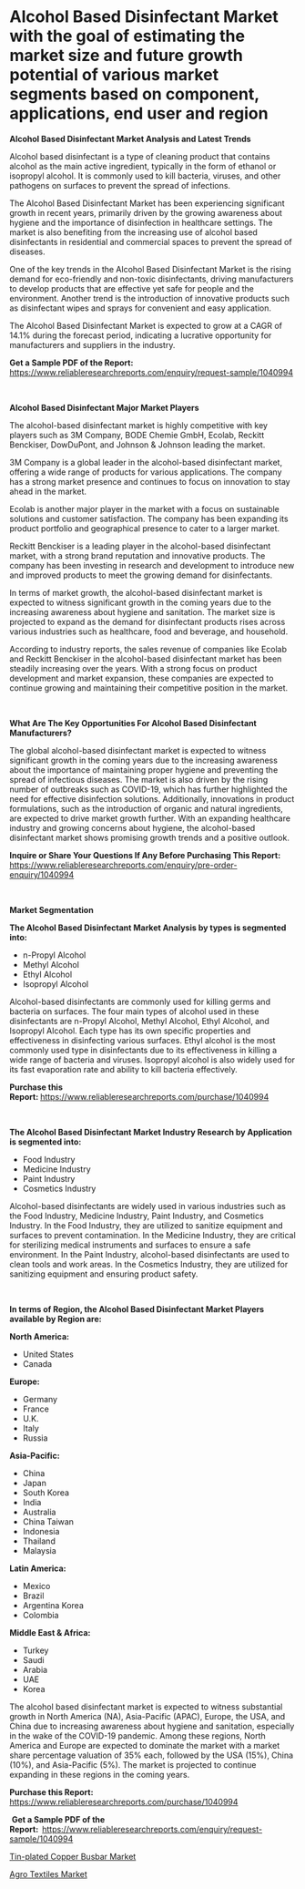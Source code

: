 <p><h1>Alcohol Based Disinfectant Market with the goal of estimating the market size and future growth potential of various market segments based on component, applications, end user and region</h1></p><p><strong>Alcohol Based Disinfectant Market Analysis and Latest Trends</strong></p>
<p><p>Alcohol based disinfectant is a type of cleaning product that contains alcohol as the main active ingredient, typically in the form of ethanol or isopropyl alcohol. It is commonly used to kill bacteria, viruses, and other pathogens on surfaces to prevent the spread of infections.</p><p>The Alcohol Based Disinfectant Market has been experiencing significant growth in recent years, primarily driven by the growing awareness about hygiene and the importance of disinfection in healthcare settings. The market is also benefiting from the increasing use of alcohol based disinfectants in residential and commercial spaces to prevent the spread of diseases.</p><p>One of the key trends in the Alcohol Based Disinfectant Market is the rising demand for eco-friendly and non-toxic disinfectants, driving manufacturers to develop products that are effective yet safe for people and the environment. Another trend is the introduction of innovative products such as disinfectant wipes and sprays for convenient and easy application.</p><p>The Alcohol Based Disinfectant Market is expected to grow at a CAGR of 14.1% during the forecast period, indicating a lucrative opportunity for manufacturers and suppliers in the industry.</p></p>
<p><strong>Get a Sample PDF of the Report:&nbsp;</strong> <a href="https://www.reliableresearchreports.com/enquiry/request-sample/1040994">https://www.reliableresearchreports.com/enquiry/request-sample/1040994</a></p>
<p>&nbsp;</p>
<p><strong>Alcohol Based Disinfectant Major Market Players</strong></p>
<p><p>The alcohol-based disinfectant market is highly competitive with key players such as 3M Company, BODE Chemie GmbH, Ecolab, Reckitt Benckiser, DowDuPont, and Johnson & Johnson leading the market. </p><p>3M Company is a global leader in the alcohol-based disinfectant market, offering a wide range of products for various applications. The company has a strong market presence and continues to focus on innovation to stay ahead in the market. </p><p>Ecolab is another major player in the market with a focus on sustainable solutions and customer satisfaction. The company has been expanding its product portfolio and geographical presence to cater to a larger market.</p><p>Reckitt Benckiser is a leading player in the alcohol-based disinfectant market, with a strong brand reputation and innovative products. The company has been investing in research and development to introduce new and improved products to meet the growing demand for disinfectants.</p><p>In terms of market growth, the alcohol-based disinfectant market is expected to witness significant growth in the coming years due to the increasing awareness about hygiene and sanitation. The market size is projected to expand as the demand for disinfectant products rises across various industries such as healthcare, food and beverage, and household.</p><p>According to industry reports, the sales revenue of companies like Ecolab and Reckitt Benckiser in the alcohol-based disinfectant market has been steadily increasing over the years. With a strong focus on product development and market expansion, these companies are expected to continue growing and maintaining their competitive position in the market.</p></p>
<p>&nbsp;</p>
<p><strong>What Are The Key Opportunities For Alcohol Based Disinfectant Manufacturers?</strong></p>
<p><p>The global alcohol-based disinfectant market is expected to witness significant growth in the coming years due to the increasing awareness about the importance of maintaining proper hygiene and preventing the spread of infectious diseases. The market is also driven by the rising number of outbreaks such as COVID-19, which has further highlighted the need for effective disinfection solutions. Additionally, innovations in product formulations, such as the introduction of organic and natural ingredients, are expected to drive market growth further. With an expanding healthcare industry and growing concerns about hygiene, the alcohol-based disinfectant market shows promising growth trends and a positive outlook.</p></p>
<p><strong>Inquire or Share Your Questions If Any Before Purchasing This Report:</strong> <a href="https://www.reliableresearchreports.com/enquiry/pre-order-enquiry/1040994">https://www.reliableresearchreports.com/enquiry/pre-order-enquiry/1040994</a></p>
<p>&nbsp;</p>
<p><strong>Market Segmentation</strong></p>
<p><strong>The Alcohol Based Disinfectant Market Analysis by types is segmented into:</strong></p>
<p><ul><li>n-Propyl Alcohol</li><li>Methyl Alcohol</li><li>Ethyl Alcohol</li><li>Isopropyl Alcohol</li></ul></p>
<p><p>Alcohol-based disinfectants are commonly used for killing germs and bacteria on surfaces. The four main types of alcohol used in these disinfectants are n-Propyl Alcohol, Methyl Alcohol, Ethyl Alcohol, and Isopropyl Alcohol. Each type has its own specific properties and effectiveness in disinfecting various surfaces. Ethyl alcohol is the most commonly used type in disinfectants due to its effectiveness in killing a wide range of bacteria and viruses. Isopropyl alcohol is also widely used for its fast evaporation rate and ability to kill bacteria effectively.</p></p>
<p><strong>Purchase this Report:&nbsp;</strong><a href="https://www.reliableresearchreports.com/purchase/1040994">https://www.reliableresearchreports.com/purchase/1040994</a></p>
<p>&nbsp;</p>
<p><strong>The Alcohol Based Disinfectant Market Industry Research by Application is segmented into:</strong></p>
<p><ul><li>Food Industry</li><li>Medicine Industry</li><li>Paint Industry</li><li>Cosmetics Industry</li></ul></p>
<p><p>Alcohol-based disinfectants are widely used in various industries such as the Food Industry, Medicine Industry, Paint Industry, and Cosmetics Industry. In the Food Industry, they are utilized to sanitize equipment and surfaces to prevent contamination. In the Medicine Industry, they are critical for sterilizing medical instruments and surfaces to ensure a safe environment. In the Paint Industry, alcohol-based disinfectants are used to clean tools and work areas. In the Cosmetics Industry, they are utilized for sanitizing equipment and ensuring product safety.</p></p>
<p>&nbsp;</p>
<p><strong>In terms of Region, the Alcohol Based Disinfectant Market Players available by Region are:</strong></p>
<p>
    <p> <strong> North America: </strong>
        <ul>
            <li>United States</li>
            <li>Canada</li>
        </ul>
        </p> 
    <p> <strong> Europe: </strong>
        <ul>
            <li>Germany</li>
            <li>France</li>
            <li>U.K.</li>
            <li>Italy</li>
            <li>Russia</li>
        </ul>
        </p> 
    <p> <strong> Asia-Pacific: </strong>
        <ul>
            <li>China</li>
            <li>Japan</li>
            <li>South Korea</li>
            <li>India</li>
            <li>Australia</li>
            <li>China Taiwan</li>
            <li>Indonesia</li>
            <li>Thailand</li>
            <li>Malaysia</li>
        </ul>
        </p> 
    <p> <strong> Latin America: </strong>
        <ul>
            <li>Mexico</li>
            <li>Brazil</li>
            <li>Argentina Korea</li>
            <li>Colombia</li>
        </ul>
        </p> 
    <p> <strong> Middle East & Africa: </strong>
        <ul>
            <li>Turkey</li>
            <li>Saudi</li>
            <li>Arabia</li>
            <li>UAE</li>
            <li>Korea</li>
        </ul>
    </p>
    </p>
<p><p>The alcohol based disinfectant market is expected to witness substantial growth in North America (NA), Asia-Pacific (APAC), Europe, the USA, and China due to increasing awareness about hygiene and sanitation, especially in the wake of the COVID-19 pandemic. Among these regions, North America and Europe are expected to dominate the market with a market share percentage valuation of 35% each, followed by the USA (15%), China (10%), and Asia-Pacific (5%). The market is projected to continue expanding in these regions in the coming years.</p></p>
<p><strong>Purchase this Report: </strong><a href="https://www.reliableresearchreports.com/purchase/1040994">https://www.reliableresearchreports.com/purchase/1040994</a></p>
<p>&nbsp;<strong>Get a Sample PDF of the Report:&nbsp;&nbsp;</strong><a href="https://www.reliableresearchreports.com/enquiry/request-sample/1040994">https://www.reliableresearchreports.com/enquiry/request-sample/1040994</a></p>
<p><strong></strong></p>
<p><p><a href="https://frill-swim-3cd.notion.site/Tin-plated-Copper-Busbar-Market-Research-Report-Forecasted-for-Period-from-2024-2031-by-Market-Ty-d582dbf54679467f8f3c8b975407a27b">Tin-plated Copper Busbar Market</a></p><p><a href="https://github.com/singletonthaxterkelliehr2df/Market-Research-Report-List-1/blob/main/agro-textiles-market.md">Agro Textiles Market</a></p></p>